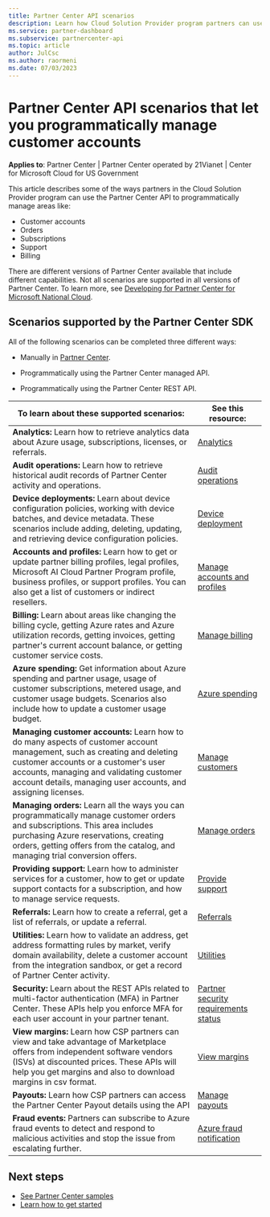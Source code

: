 ```yaml
---
title: Partner Center API scenarios
description: Learn how Cloud Solution Provider program partners can use the Partner Center API to programmatically manage customer accounts, orders, support, and billing.
ms.service: partner-dashboard
ms.subservice: partnercenter-api
ms.topic: article
author: JulCsc
ms.author: raormeni
ms.date: 07/03/2023
---
```


# Partner Center API scenarios that let you programmatically manage customer accounts

**Applies to**: Partner Center | Partner Center operated by 21Vianet |  Center for Microsoft Cloud for US Government

This article describes some of the ways partners in the Cloud Solution Provider program can use the Partner Center API to programmatically manage areas like:

- Customer accounts
- Orders
- Subscriptions
- Support
- Billing

There are different versions of Partner Center available that include different capabilities. Not all scenarios are supported in all versions of Partner Center. To learn more, see [Developing for Partner Center for Microsoft National Cloud](./developing-for-partner-center-for-microsoft-national-cloud.md).

## Scenarios supported by the Partner Center SDK

All of the following scenarios can be completed three different ways:

- Manually in [Partner Center](https://partner.microsoft.com/dashboard/home).

- Programmatically using the Partner Center managed API.

- Programmatically using the Partner Center REST API.

| To learn about these supported scenarios:  | See this resource:     |
|----------------------------------|--------------------------|
| **Analytics:** Learn how to retrieve analytics data about Azure usage, subscriptions, licenses, or referrals.         | [Analytics](usage-analytics.md)  |
| **Audit operations:** Learn how to retrieve historical audit records of Partner Center activity and operations. | [Audit operations](audit.md)                     |
| **Device deployments:** Learn about device configuration policies, working with device batches, and device metadata. These scenarios include adding, deleting, updating, and retrieving device configuration policies.    | [Device deployment](device-deployment.md)  |
| **Accounts and profiles:** Learn how to get or update partner billing profiles, legal profiles, Microsoft AI Cloud Partner Program profile, business profiles, or support profiles. You can also get a list of customers or indirect resellers. | [Manage accounts and profiles](manage-profiles-and-information.md)                                                                        |
| **Billing:** Learn about areas like changing the billing cycle, getting Azure rates and Azure utilization records, getting invoices, getting partner's current account balance, or getting customer service costs.  | [Manage billing](manage-billing.md)   |
| **Azure spending:** Get information about Azure spending and partner usage, usage of customer subscriptions, metered usage, and customer usage budgets. Scenarios also include how to update a customer usage budget. | [Azure spending](azure-spending.md)  |
| **Managing customer accounts:** Learn how to do many aspects of customer account management, such as creating and deleting customer accounts or a customer's user accounts, managing and validating customer account details, managing user accounts, and assigning licenses.  | [Manage customers](manage-customers.md)  |
| **Managing orders:** Learn all the ways you can programmatically manage customer orders and subscriptions. This area includes purchasing Azure reservations, creating orders, getting offers from the catalog, and managing trial conversion offers.   | [Manage orders](manage-orders.md)  |
| **Providing support:** Learn how to administer services for a customer, how to get or update support contacts for a subscription, and how to manage service requests.  | [Provide support](provide-support.md)   |
| **Referrals:** Learn how to create a referral, get a list of referrals, or update a referral.  | [Referrals](/partner/develop/referrals)  |
| **Utilities:** Learn how to validate an address, get address formatting rules by market, verify domain availability, delete a customer account from the integration sandbox, or get a record of Partner Center activity. | [Utilities](utilities.md)  |
| **Security:** Learn about the REST APIs related to multi-factor authentication (MFA) in Partner Center. These APIs help you enforce MFA for each user account in your partner tenant.  | [Partner security requirements status](partner-security-requirements.md)  |
| **View margins:** Learn how CSP partners can view and take advantage of Marketplace offers from independent software vendors (ISVs) at discounted prices. These APIs will help you get margins and also to download margins in csv format. | [View margins](/rest/api/partner-center/view-margins) |
| **Payouts:** Learn how CSP partners can access the Partner Center Payout details using the API | [Manage payouts](./manage-payouts.md) |
| **Fraud events:** Partners can subscribe to Azure fraud events to detect and respond to malicious activities and stop the issue from escalating further. | [Azure fraud notification](./get-fraud-events.md) |

## Next steps

- [See Partner Center samples](partner-center-samples.md)
- [Learn how to get started](get-started.md)
